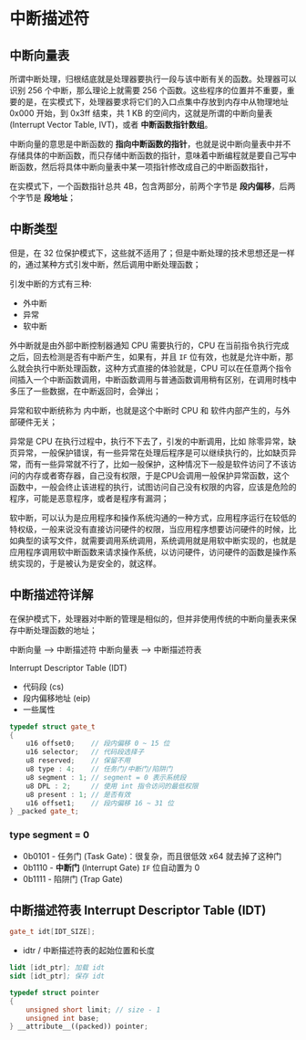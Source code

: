 # 中断描述符

## 中断向量表

所谓中断处理，归根结底就是处理器要执行一段与该中断有关的函数。处理器可以识别 256 个中断，那么理论上就需要 256 个函数。这些程序的位置并不重要，重要的是，在实模式下，处理器要求将它们的入口点集中存放到内存中从物理地址 0x000 开始，到 0x3ff 结束，共 1 KB 的空间内，这就是所谓的中断向量表(Interrupt Vector Table, IVT)，或者 **中断函数指针数组**。

中断向量的意思是中断函数的 **指向中断函数的指针**，也就是说中断向量表中并不存储具体的中断函数，而只存储中断函数的指针，意味着中断编程就是要自己写中断函数，然后将具体中断向量表中某一项指针修改成自己的中断函数指针，

在实模式下，一个函数指针总共 4B，包含两部分，前两个字节是 **段内偏移**，后两个字节是 **段地址**；

## 中断类型

但是，在 32 位保护模式下，这些就不适用了；但是中断处理的技术思想还是一样的，通过某种方式引发中断，然后调用中断处理函数；

引发中断的方式有三种:

- 外中断
- 异常
- 软中断

外中断就是由外部中断控制器通知 CPU 需要执行的，CPU 在当前指令执行完成之后，回去检测是否有中断产生，如果有，并且 `IF` 位有效，也就是允许中断，那么就会执行中断处理函数，这种方式直接的体验就是，CPU 可以在任意两个指令间插入一个中断函数调用，中断函数调用与普通函数调用稍有区别，在调用时栈中多压了一些数据，在中断返回时，会弹出；

异常和软中断统称为 内中断，也就是这个中断时 CPU 和 软件内部产生的，与外部硬件无关；

异常是 CPU 在执行过程中，执行不下去了，引发的中断调用，比如 除零异常，缺页异常，一般保护错误，有一些异常在处理后程序是可以继续执行的，比如缺页异常，而有一些异常就不行了，比如一般保护，这种情况下一般是软件访问了不该访问的内存或者寄存器，自己没有权限，于是CPU会调用一般保护异常函数，这个函数中，一般会终止该进程的执行，试图访问自己没有权限的内容，应该是危险的程序，可能是恶意程序，或者是程序有漏洞；

软中断，可以认为是应用程序和操作系统沟通的一种方式，应用程序运行在较低的特权级，一般来说没有直接访问硬件的权限，当应用程序想要访问硬件的时候，比如典型的读写文件，就需要调用系统调用，系统调用就是用软中断实现的，也就是应用程序调用软中断函数来请求操作系统，以访问硬件，访问硬件的函数是操作系统实现的，于是被认为是安全的，就这样。

## 中断描述符详解

在保护模式下，处理器对中断的管理是相似的，但并非使用传统的中断向量表来保存中断处理函数的地址；

中断向量 --> 中断描述符
中断向量表 --> 中断描述符表

Interrupt Descriptor Table (IDT)

- 代码段 (cs)
- 段内偏移地址 (eip)
- 一些属性

```c++
typedef struct gate_t
{
    u16 offset0;    // 段内偏移 0 ~ 15 位
    u16 selector;   // 代码段选择子
    u8 reserved;    // 保留不用
    u8 type : 4;    // 任务门/中断门/陷阱门
    u8 segment : 1; // segment = 0 表示系统段
    u8 DPL : 2;     // 使用 int 指令访问的最低权限
    u8 present : 1; // 是否有效
    u16 offset1;    // 段内偏移 16 ~ 31 位
} _packed gate_t;
```

### type segment = 0

- 0b0101 - 任务门 (Task Gate)：很复杂，而且很低效 x64 就去掉了这种门
- 0b1110 - **中断门** (Interrupt Gate) `IF` 位自动置为 0
- 0b1111 - 陷阱门 (Trap Gate)

## 中断描述符表 Interrupt Descriptor Table (IDT)

```c++
gate_t idt[IDT_SIZE];
```

- idtr / 中断描述符表的起始位置和长度

```s
lidt [idt_ptr]; 加载 idt
sidt [idt_ptr]; 保存 idt
```

```cpp
typedef struct pointer
{
    unsigned short limit; // size - 1
    unsigned int base;
} __attribute__((packed)) pointer;
```
